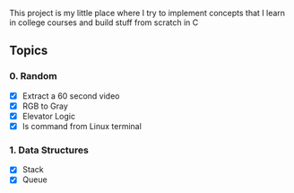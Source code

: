 This project is my little place where I try to implement concepts that I learn in college courses and build stuff from scratch in C

## Topics
### 0. Random
- [x] Extract a 60 second video
- [x] RGB to Gray
- [x] Elevator Logic
- [x] ls command from Linux terminal
### 1. Data Structures
- [x] Stack
- [x] Queue
